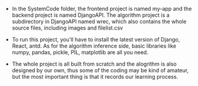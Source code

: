 - In the SystemCode folder, the frontend project is named my-app and the backend project is named DjangoAPI. The algorithm project is a subdirectory in DjangoAPI named wrec, which also contains the whole source files, including images and filelist.csv

- To run this project, you'll have to install the latest version of Django, React, antd. As for the algorithm inference side, basic libraries like numpy, pandas, pickle, PIL, matplotlib are all you need.
- The whole project is all built from scratch and the alogrithm is also designed by our own, thus some of the coding may be kind of amateur, but the most important thing is that it records our learning process.